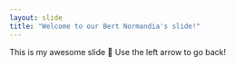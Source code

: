 ```yaml
---
layout: slide
title: "Welcome to our Bert Normandia's slide!"
---
```

This is my awesome slide :tada:
Use the left arrow to go back!

